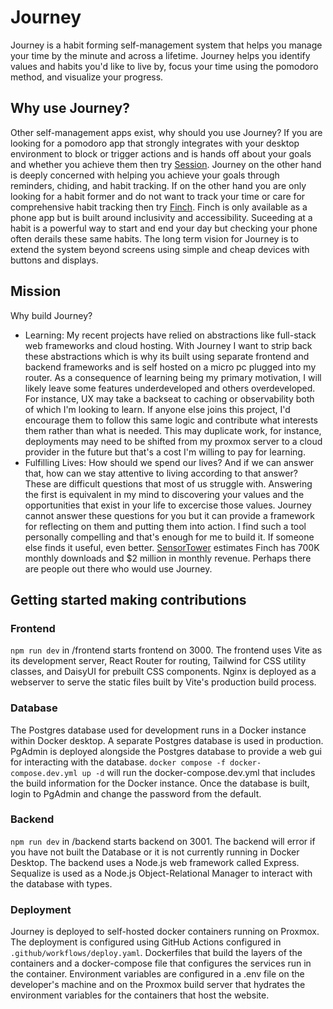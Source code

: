 # Journey

Journey is a habit forming self-management system that helps you manage your time by the minute and across a lifetime. Journey helps you identify values and habits you'd like to live by, focus your time using the pomodoro method, and visualize your progress. 

## Why use Journey?
Other self-management apps exist, why should you use Journey? If you are looking for a pomodoro app that strongly integrates with your desktop environment to block or trigger actions and is hands off about your goals and whether you achieve them then try [Session](https://www.stayinsession.com/). Journey on the other hand is deeply concerned with helping you achieve your goals through reminders, chiding, and habit tracking. If on the other hand you are only looking for a habit former and do not want to track your time or care for comprehensive habit tracking then try [Finch](https://finchcare.com/). Finch is only available as a phone app but is built around inclusivity and accessibility. Suceeding at a habit is a powerful way to start and end your day but checking your phone often derails these same habits. The long term vision for Journey is to extend the system beyond screens using simple and cheap devices with buttons and displays. 

## Mission
Why build Journey?
- Learning: My recent projects have relied on abstractions like full-stack web frameworks and cloud hosting. With Journey I want to strip back these abstractions which is why its built using separate frontend and backend frameworks and is self hosted on a micro pc plugged into my router. As a consequence of learning being my primary motivation, I will likely leave some features underdeveloped and others overdeveloped. For instance, UX may take a backseat to caching or observability both of which I'm looking to learn. If anyone else joins this project, I'd encourage them to follow this same logic and contribute what interests them rather than what is needed. This may duplicate work, for instance, deployments may need to be shifted from my proxmox server to a cloud provider in the future but that's a cost I'm willing to pay for learning.
- Fulfilling Lives: How should we spend our lives? And if we can answer that, how can we stay attentive to living according to that answer? These are difficult questions that most of us struggle with. Answering the first is equivalent in my mind to discovering your values and the opportunities that exist in your life to excercise those values. Journey cannot answer these questions for you but it can provide a framework for reflecting on them and putting them into action. I find such a tool personally compelling and that's enough for me to build it. If someone else finds it useful, even better. [SensorTower](https://app.sensortower.com/overview/1528595748?country=US) estimates Finch has 700K monthly downloads and $2 million in monthly revenue. Perhaps there are people out there who would use Journey.

## Getting started making contributions

### Frontend
`npm run dev`  in /frontend starts frontend on 3000. The frontend uses Vite as its development server, React Router for routing, Tailwind for CSS utility classes, and DaisyUI for prebuilt CSS components. Nginx is deployed as a webserver to serve the static files built by Vite's production build process.

### Database
The Postgres database used for development runs in a Docker instance within Docker desktop. A separate Postgres database is used in production. PgAdmin is deployed alongside the Postgres database to provide a web gui for interacting with the database.
`docker compose -f docker-compose.dev.yml up -d` will run the docker-compose.dev.yml that includes the build information for the Docker instance. Once the database is built, login to PgAdmin and change the password from the default.

### Backend
`npm run dev` in /backend starts backend on 3001. The backend will error if you have not built the Database or it is not currently running in Docker Desktop. The backend uses a Node.js web framework called Express. Sequalize is used as a Node.js Object-Relational Manager to interact with the database with types.

### Deployment
Journey is deployed to self-hosted docker containers running on Proxmox. The deployment is configured using GitHub Actions configured in `.github/workflows/deploy.yaml`.  Dockerfiles that build the layers of the containers and a docker-compose file that configures the services run in the container. Environment variables are configured in a .env file on the developer's machine and on the Proxmox build server that hydrates the environment variables for the containers that host the website.
